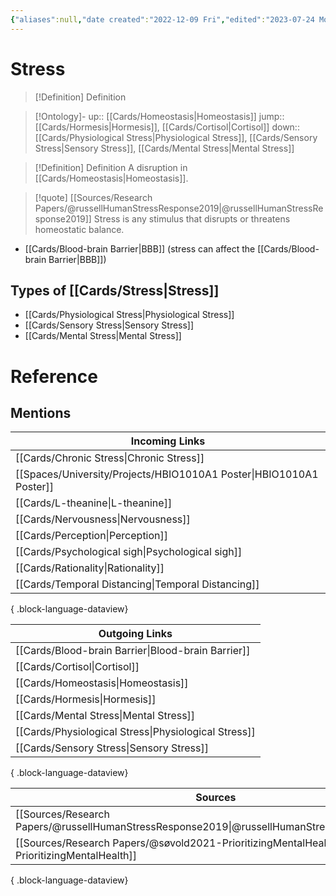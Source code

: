 ```yaml
---
{"aliases":null,"date created":"2022-12-09 Fri","edited":"2023-07-24 Mon","dg-publish":true,"tags":["Uni/HBIO1010"],"permalink":"/cards/stress/","dgPassFrontmatter":true}
---
```


# Stress

> [!Definition] Definition

> [!Ontology]-
> up:: [[Cards/Homeostasis\|Homeostasis]]
> jump:: [[Cards/Hormesis\|Hormesis]], [[Cards/Cortisol\|Cortisol]]
> down:: [[Cards/Physiological Stress\|Physiological Stress]], [[Cards/Sensory Stress\|Sensory Stress]], [[Cards/Mental Stress\|Mental Stress]]

> [!Definition] Definition
> A disruption in [[Cards/Homeostasis\|Homeostasis]].

> [!quote] [[Sources/Research Papers/@russellHumanStressResponse2019\|@russellHumanStressResponse2019]]
> Stress is any stimulus that disrupts or threatens homeostatic balance.

- [[Cards/Blood-brain Barrier\|BBB]] (stress can affect the [[Cards/Blood-brain Barrier\|BBB]])
## Types of [[Cards/Stress\|Stress]]

- [[Cards/Physiological Stress\|Physiological Stress]]
- [[Cards/Sensory Stress\|Sensory Stress]]
- [[Cards/Mental Stress\|Mental Stress]]

# Reference

## Mentions

| Incoming Links                                                         |
| ---------------------------------------------------------------------- |
| [[Cards/Chronic Stress\|Chronic Stress]]                            |
| [[Spaces/University/Projects/HBIO1010A1 Poster\|HBIO1010A1 Poster]] |
| [[Cards/L-theanine\|L-theanine]]                                    |
| [[Cards/Nervousness\|Nervousness]]                                  |
| [[Cards/Perception\|Perception]]                                    |
| [[Cards/Psychological sigh\|Psychological sigh]]                    |
| [[Cards/Rationality\|Rationality]]                                  |
| [[Cards/Temporal Distancing\|Temporal Distancing]]                  |

{ .block-language-dataview}

| Outgoing Links                                          |
| ------------------------------------------------------- |
| [[Cards/Blood-brain Barrier\|Blood-brain Barrier]]   |
| [[Cards/Cortisol\|Cortisol]]                         |
| [[Cards/Homeostasis\|Homeostasis]]                   |
| [[Cards/Hormesis\|Hormesis]]                         |
| [[Cards/Mental Stress\|Mental Stress]]               |
| [[Cards/Physiological Stress\|Physiological Stress]] |
| [[Cards/Sensory Stress\|Sensory Stress]]             |

{ .block-language-dataview}

| Sources                                                                                                   |
| --------------------------------------------------------------------------------------------------------- |
| [[Sources/Research Papers/@russellHumanStressResponse2019\|@russellHumanStressResponse2019]]           |
| [[Sources/Research Papers/@søvold2021-PrioritizingMentalHealth\|@søvold2021-PrioritizingMentalHealth]] |

{ .block-language-dataview}